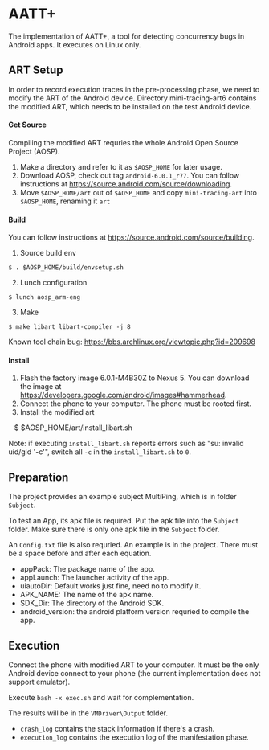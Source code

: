 # AATT+
The implementation of AATT+, a tool for detecting concurrency bugs in Android apps. It executes on Linux only.

## ART Setup

In order to record execution traces in the pre-processing phase, we need to modify the ART of the Android device.
Directory mini-tracing-art6 contains the modified ART, which needs to be installed on the test Android device.

#### Get Source

Compiling the modified ART requries the whole Android Open Source Project (AOSP).
  1. Make a directory and refer to it as `$AOSP_HOME` for later usage.
  2. Download AOSP, check out tag `android-6.0.1_r77`. You can follow instructions at https://source.android.com/source/downloading.
  3. Move `$AOSP_HOME/art` out of `$AOSP_HOME` and copy `mini-tracing-art` into `$AOSP_HOME`, renaming it `art`

#### Build

You can follow instructions at https://source.android.com/source/building.
  1. Source build env
  
    $ . $AOSP_HOME/build/envsetup.sh
  
  2. Lunch configuration
    
    $ lunch aosp_arm-eng
    
  3. Make
  
    $ make libart libart-compiler -j 8
   
Known tool chain bug: https://bbs.archlinux.org/viewtopic.php?id=209698

#### Install

  1. Flash the factory image 6.0.1-M4B30Z to Nexus 5. You can download the image at https://developers.google.com/android/images#hammerhead.
  2. Connect the phone to your computer. The phone must be rooted first.
  3. Install the modified art
  
    $ $AOSP_HOME/art/install_libart.sh
    
  Note: if executing `install_libart.sh` reports errors such as "su: invalid uid/gid '-c'", switch all `-c` in the `install_libart.sh` to `0`. 
  
## Preparation

The project provides an example subject MultiPing, which is in folder `Subject`.

To test an App, its apk file is required. Put the apk file into the `Subject` folder. Make sure there is only one apk file in the `Subject` folder.

An `Config.txt` file is also requried. An example is in the project. There must be a space before and after each equation.

+ appPack: The package name of the app.
+ appLaunch: The launcher activity of the app.
+ uiautoDir: Default works just fine, need no to modify it.
+ APK_NAME: The name of the apk name.
+ SDK_Dir: The directory of the Android SDK.
+ android_version: the android platform version requried to compile the app.

## Execution

Connect the phone with modified ART to your computer. It must be the only Android device connect to your phone (the current implementation does not support emulator).

Execute `bash -x exec.sh` and wait for complementation.

The results will be in the `VMDriver\Output` folder. 

+ `crash_log` contains the stack information if there's a crash.
+ `execution_log` contains the execution log of the manifestation phase.
